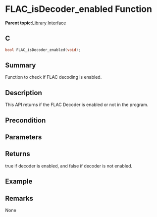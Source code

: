 # FLAC\_isDecoder\_enabled Function

**Parent topic:**[Library Interface](GUID-A358CF75-0F77-44EC-95C9-91C543882BA8.md)

## C

```c
bool FLAC_isDecoder_enabled(void);
```

## Summary

Function to check if FLAC decoding is enabled.

## Description

This API returns if the FLAC Decoder is enabled or not in the program.

## Precondition

## Parameters

## Returns

true if decoder is enabled, and false if decoder is not enabled.

## Example

## Remarks

None

